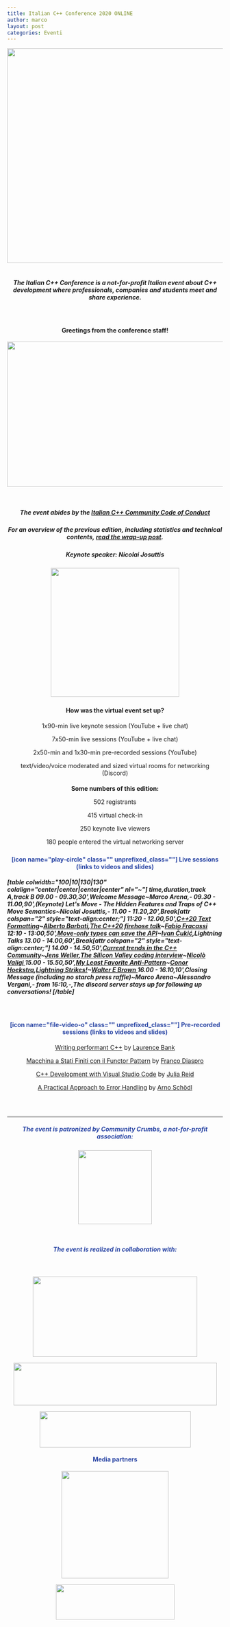 ```yaml
---
title: Italian C++ Conference 2020 ONLINE
author: marco
layout: post
categories: Eventi
---
```



<center><img class="aligncenter wp-image-9453 size-full" src="https://www.italiancpp.org/wp-content/uploads/2020/05/itcppcon20_cover1200x500-1.png" alt="" width="1200" height="500" /> </center>
<h5 style="text-align: center;">The <strong>Italian C++ Conference </strong>is a not-for-profit Italian event about C++ development where professionals, companies and students meet and share experience.</h5>
&nbsp;
<h4 style="text-align: center;">Greetings from the conference staff!</h4>
<p style="text-align: center;"><img class="aligncenter size-large wp-image-9640" src="https://www.italiancpp.org/wp-content/uploads/2019/11/Untitled-1024x567.png" alt="" width="610" height="338" /></p>
&nbsp;
<h5 style="text-align: center;">The event abides by the <a href="https://github.com/italiancpp/code-of-conduct">Italian C++ Community Code of Conduct</a></h5>
<h5 style="text-align: center;">For an overview of the previous edition, including statistics and technical contents, <a href="https://www.italiancpp.org/2019/07/16/itcppcon19/" target="_blank" rel="noopener noreferrer">read the wrap-up post</a>.</h5>
<h4 style="text-align: center;"></h4>
<h5 style="text-align: center;">Keynote speaker: Nicolai Josuttis</h5>
<p style="text-align: center;"><img class="aligncenter size-medium wp-image-9340" src="https://www.italiancpp.org/wp-content/uploads/2019/11/nico-josuttis-300x300.jpg" alt="" width="300" height="300" /></p>

<h3 style="text-align: center;"></h3>
<h4 style="text-align: center;">How was the virtual event set up?</h4>
<p style="text-align: center;">1x90-min live keynote session (YouTube + live chat)</p>
<p style="text-align: center;">7x50-min live sessions (YouTube + live chat)</p>
<p style="text-align: center;">2x50-min and 1x30-min pre-recorded sessions (YouTube)</p>
<p style="text-align: center;">text/video/voice moderated and sized virtual rooms for networking (Discord)</p>

<h4 style="text-align: center;"></h4>
<p style="text-align: center;"></p>

<center></center><center><strong>Some numbers of this edition:</strong></center>
<p style="text-align: center;"></p>
<p style="text-align: center;">502 registrants</p>
<p style="text-align: center;">415 virtual check-in</p>
<p style="text-align: center;">250 keynote live viewers</p>
<p style="text-align: center;">180 people entered the virtual networking server</p>

<div id="eventbrite-widget-container-104197196620"></div>
<h5 style="text-align: center;"></h5>
<h4 style="text-align: center;"></h4>
<h4 style="text-align: center;"><span style="color: #2945a4;">[icon name="play-circle" class="" unprefixed_class=""] Live sessions (links to videos and slides)
</span></h4>
<h5 style="text-align: left;">[table colwidth="100|10|130|130" colalign="center|center|center|center" nl="~"]
time,duration,track A,track B
09.00 - 09.30,30',<em>Welcome Message</em>~Marco Arena,-
09.30 - 11.00,90',(<em>Keynote) </em>Let's Move - The Hidden Features and Traps of C++ Move Semantics~Nicolai Josuttis,-
11.00 - 11.20,20',<em>Break</em>[attr colspan="2" style="text-align:center;"]
11:20 - 12.00,50',<a href="https://www.italiancpp.org/itcppcon20-talks/#7">C++20 Text Formatting</a>~<a href="https://www.italiancpp.org/speakers/#abarbati">Alberto Barbati</a>,<a href="https://www.italiancpp.org/itcppcon20-talks/#6">The C++20 firehose talk</a>~<a href="https://www.italiancpp.org/speakers/#ffracassi">Fabio Fracassi</a>
12:10 - 13:00,50',<a href="https://www.italiancpp.org/itcppcon20-talks/#12">Move-only types can save the API</a>~<a href="https://www.italiancpp.org/speakers/#ivan">Ivan Čukić</a>,Lightning Talks
13.00 - 14.00,60',<em>Break</em>[attr colspan="2" style="text-align:center;"]
14.00 - 14.50,50',<a href="https://www.italiancpp.org/itcppcon20-talks/#11">Current trends in the C++ Community</a>~<a href="https://www.italiancpp.org/speakers/#jens">Jens Weller</a>,<a href="https://www.italiancpp.org/itcppcon20-talks/#10">The Silicon Valley coding interview</a>~<a href="https://www.italiancpp.org/speakers/#nvaligi">Nicolò Valigi</a><a href="https://www.italiancpp.org/speakers/#mmorini">
</a>15.00 - 15.50,50',<a href="https://www.italiancpp.org/itcppcon20-talks/#3">My Least Favorite Anti-Pattern</a>~<a href="https://www.italiancpp.org/speakers/#conor">Conor Hoekstra</a>,<a href="https://www.italiancpp.org/itcppcon20-talks/#2">Lightning Strikes!</a>~<a href="https://www.italiancpp.org/speakers/#wbrown">Walter E Brown</a><a href="https://www.italiancpp.org/speakers/#rbagnara">
</a>16.00 - 16.10,10',<em>Closing Message (including no starch press raffle)</em>~Marco Arena~Alessandro Vergani,-
from 16:10,-,The discord server stays up for following up conversations!
[/table]</h5>
&nbsp;
<h4 style="text-align: center;"><span style="color: #2945a4;">[icon name="file-video-o" class="" unprefixed_class=""] Pre-recorded sessions (links to videos and slides)</span></h4>
<p style="text-align: center;"></p>
<p style="text-align: center;"><a href="https://www.italiancpp.org/itcppcon20-talks/#8">Writing performant C++</a> by <a href="https://www.italiancpp.org/speakers/#lbank">Laurence Bank</a></p>
<p style="text-align: center;"><a href="https://www.italiancpp.org/itcppcon20-talks/#5">Macchina a Stati Finiti con il Functor Pattern</a> by <a href="https://www.italiancpp.org/speakers/#fdiaspro">Franco Diaspro</a></p>
<p style="text-align: center;"><a href="https://www.italiancpp.org/itcppcon20-talks/#9">C++ Development with Visual Studio Code</a> by <a href="https://www.italiancpp.org/speakers/#jreid">Julia Reid</a></p>
<p style="text-align: center;"><a href="https://www.italiancpp.org/itcppcon20-talks/#4">A Practical Approach to Error Handling</a> by <a href="https://www.italiancpp.org/speakers/#arno">Arno Schödl</a></p>

<h5 style="text-align: left;"><span style="color: #ffffff;"> </span></h5>

<hr />

<h4 style="text-align: center;"></h4>
<h5 style="text-align: center;"><span style="color: #2945a4;">The event is patronized by Community Crumbs, a not-for-profit association:</span></h5>
<p style="text-align: center;"><a href="https://communitycrumbs.org"><img class="aligncenter wp-image-9007" src="https://www.italiancpp.org/wp-content/uploads/2019/01/cc.png" alt="" width="172" height="172" /></a></p>
<p style="text-align: center;"><span style="color: #ffffff;"> </span></p>

<h5 style="text-align: center;"><span style="color: #2945a4;">The event is realized in collaboration with:</span></h5>
&nbsp;
<p style="text-align: center;"><a href="https://www.aiv01.it/"><img class="aligncenter" src="https://i2.wp.com/www.italiancpp.org/wp-content/uploads/2018/02/AIV_logo-on_white-oriz_color.png?resize=600%2C292&amp;ssl=1" alt="" width="384" height="187" /></a></p>
<p style="text-align: center;"><a href="https://leica-geosystems.com/"><img class="aligncenter " src="https://i1.wp.com/www.italiancpp.org/wp-content/uploads/2019/01/hexagon-logo.png?resize=600%2C125&amp;ssl=1" width="475" height="99" /></a></p>
<p style="text-align: center;"><a href="http://www.think-cell.com/cppitaly2020"><img class="aligncenter wp-image-8066 size-full" src="https://www.italiancpp.org/wp-content/uploads/2017/03/think-cell_hidpi_transparent.png" alt="" width="353" height="84" /></a></p>

<h4 style="text-align: center;"></h4>
<h4 style="text-align: center;"><span style="color: #2945a4;">Media partners</span></h4>
<center><a href="https://coding-gym.org"><img class="wp-image-8635 size-full aligncenter" src="http://www.italiancpp.org/wp-content/uploads/2018/02/coding-gym-250x250.png" alt="" width="250" height="250" /></a></center>
<p style="text-align: center;"><a href="https://cloudbase.it"><img class="aligncenter wp-image-2203" src="https://www.italiancpp.org/wp-content/uploads/2013/12/cloudbase.png" alt="" width="277" height="82" /></a></p>

<h4 style="text-align: center;"></h4>
<center><span style="color: #ffffff;"> </span></center><center><span style="color: #ffffff;"> </span></center>
